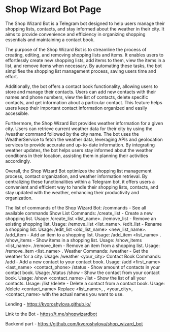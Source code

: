 # Shop Wizard Bot Page

The Shop Wizard Bot is a Telegram bot designed to help users manage their shopping lists, contacts, and stay informed 
about the weather in their city. It aims to provide convenience and efficiency in organizing shopping essentials and 
maintaining a contact book.

The purpose of the Shop Wizard Bot is to streamline the process of creating, editing, and removing shopping lists and 
items. It enables users to effortlessly create new shopping lists, add items to them, view the items in a list, and 
remove items when necessary. By automating these tasks, the bot simplifies the shopping list management process, 
saving users time and effort.

Additionally, the bot offers a contact book functionality, allowing users to store and manage their contacts. Users can 
add new contacts with their names and phone numbers, view the list of contacts, delete specific contacts, and get 
information about a particular contact. This feature helps users keep their important contact information organized and 
easily accessible.

Furthermore, the Shop Wizard Bot provides weather information for a given city. Users can retrieve current weather data 
for their city by using the /weather command followed by the city name. The bot uses the WeatherService to fetch the 
weather data, leveraging APIs and geolocation services to provide accurate and up-to-date information. By integrating 
weather updates, the bot helps users stay informed about the weather conditions in their location, assisting them in 
planning their activities accordingly.

Overall, the Shop Wizard Bot optimizes the shopping list management process, contact organization, and weather 
information retrieval. By centralizing these functionalities within a Telegram bot, it offers users a convenient and 
efficient way to handle their shopping lists, contacts, and stay updated with the weather, enhancing their productivity 
and organization.

The list of commands of the Shop Wizard Bot:
/commands - See all available commands
Show List Commands:
    /create_list - Create a new shopping list. Usage: /create_list <list_name>.
    /remove_list - Remove an existing shopping list. Usage: /remove_list <list_name>.
    /edit_list - Rename a shopping list. Usage: /edit_list <old_list_name> <new_list_name>.
    /add_item - Add an item to a shopping list. Usage: /add_item <list_name> <item>.
    /show_items - Show items in a shopping list. Usage: /show_items <list_name>.
    /remove_item - Remove an item from a shopping list. Usage: /remove_item <list_name> <item>.
Weather Commands:
    /weather - Get the weather for a city. Usage: /weather <your_city>
Contact Book Commands:
    /add - Add a new contact to your contact book. Usage: /add <first_name> <last_name> <contact_phone>
    /status - Show amount of contacts in your contact book. Usage: /status
    /show - Show the contact from your contact book. Usage: /show <contact_name>
    /list - Show the list of all your contacts. Usage: /list
    /delete - Delete a contact from a contact book. Usage: /delete <contact_name>
Replace <list_name>, <item>, <your_city>, <contact_name> with the actual names you want to use.

Lending - https://kvoroshylova.github.io/

Link to the Bot - https://t.me/shopwizardbot

Backend part - https://github.com/kvoroshylova/shop_wizard_bot
